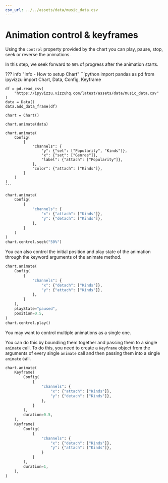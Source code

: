 ```yaml
---
csv_url: ../../assets/data/music_data.csv
---
```


# Animation control & keyframes

Using the `control` property provided by the chart you can play, pause, stop,
seek or reverse the animations.

In this step, we seek forward to `50%` of progress after the animation starts.

<div id="tutorial_01"></div>

??? info "Info - How to setup Chart"
    ```python
    import pandas as pd
    from ipyvizzu import Chart, Data, Config, Keyframe

    df = pd.read_csv(
        "https://ipyvizzu.vizzuhq.com/latest/assets/data/music_data.csv"
    )
    data = Data()
    data.add_data_frame(df)

    chart = Chart()

    chart.animate(data)

    chart.animate(
        Config(
            {
                "channels": {
                    "y": {"set": ["Popularity", "Kinds"]},
                    "x": {"set": ["Genres"]},
                    "label": {"attach": ["Popularity"]},
                },
                "color": {"attach": ["Kinds"]},
            }
        )
    )
    ```

```python
chart.animate(
    Config(
        {
            "channels": {
                "x": {"attach": ["Kinds"]},
                "y": {"detach": ["Kinds"]},
            },
        }
    )
)
chart.control.seek("50%")
```

You can also control the initial position and play state of the animation
through the keyword arguments of the animate method.

<div id="tutorial_02"></div>

```python
chart.animate(
    Config(
        {
            "channels": {
                "x": {"detach": ["Kinds"]},
                "y": {"attach": ["Kinds"]},
            },
        }
    ),
    playState="paused",
    position=0.5,
)
chart.control.play()
```

You may want to control multiple animations as a single one.

You can do this by boundling them together and passing them to a single
`animate` call. To do this, you need to create a `Keyframe` object from the
arguments of every single `animate` call and then passing them into a single
`animate` call.

<div id="tutorial_03"></div>

```python
chart.animate(
    Keyframe(
        Config(
            {
                "channels": {
                    "x": {"attach": ["Kinds"]},
                    "y": {"detach": ["Kinds"]},
                },
            }
        ),
        duration=0.5,
    ),
    Keyframe(
        Config(
            {
                "channels": {
                    "x": {"detach": ["Kinds"]},
                    "y": {"attach": ["Kinds"]},
                }
            }
        ),
        duration=1,
    ),
)
```

<script src="../animation_control_keyframes.js"></script>
